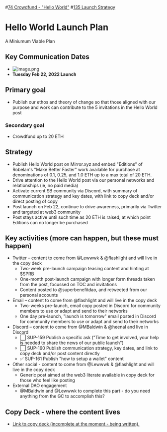 #[74 Crowdfund - "Hello World"](74%20Crowdfund%20-%20"Hello%20World") #[135 Launch Strategy](135%20Launch%20Strategy) 


# Hello World Launch Plan


A Miniumum Viable Plan
## Key Communication Dates
- ![image.png](1a17cecb-637e-4088-8cd1-d00c886f925d.png)
- **Tuesday Feb 22, 2022 Launch**

## Primary goal
- Publish our ethos and theory of change so that those aligned with our purpose and work can contribute to the 5 invitations in the Hello World post

### Secondary goal
- Crowdfund up to 20 ETH 

## Strategy 
- Publish Hello World post on Mirror.xyz and embed "Editions" of Robelan's "Make Better Faster" work available for purchase at denominations of 0.1, 0.25, and 1.0 ETH up to a max total of 20 ETH.
- Drive attention to the Hello World post via our personal networks and relationships (ie, no paid media)
- Activate current SB community via Discord, with summary of communication strategy and key dates, with link to copy deck and/or direct posting of copy
- Post launch on Feb 22, continue to drive awareness, primarily via Twitter and targeted at web3 community
- Post stays active until such time as 20 ETH is raised, at which point Editions can no longer be purchased

## Key activities (more can happen, but these must happen)
- Twitter – content to come from @Lewwwk & @flashlight and will live in the copy deck
	- Two-week pre-launch campaign teasing content and hinting at $SPRB 
	- One-month post-launch campaign with longer form threads taken from the post, focussed on TOC and invitations
	- Content posted to @superbenefitdao, and retweeted from our personal accounts
- Email – content to come from @flashlight and will live in the copy deck
	- Two-weeks pre-launch, email copy posted in Discord for community members to use or adapt and send to their networks
	- One day pre-launch, "launch is tomorrow" email posted in Discord for community members to use or adapt and send to their networks
- Discord – content to come from @MBaldwin & @heenal and live in Discord
	- ⬜️ SUP-159 Publish a specific ask ("Time to get involved, your help is needed to share the news of our public launch") 
	- ⬜️ SUP-160 Publish communication strategy, key dates, and link to copy deck and/or post content directly 
	- ✅ SUP-161 Publish "how to setup a wallet" content 
- Other social -  content to come from @Lewwwk &  @flashlight  and will live in the copy deck
	- Generic post aimed at the web3 literate available in copy deck for those who feel like posting
- External DAO engagement
	- @MBaldwin and @Lewwwk to complete this part - do you need anything from the GC to accomplish this?

## Copy Deck - where the content lives
- [Link to copy deck (incomplete at the moment - being written).](https://docs.google.com/document/d/1GAFBdpERkm8JQyQgkmCfQU8aj9b-uXo84zrRxnG6xX8/edit?usp=sharing)


